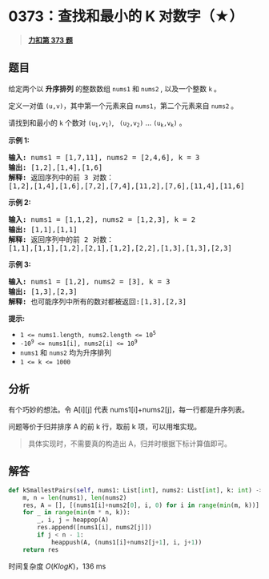 # 0373：查找和最小的 K 对数字（★）


> <u>**[力扣第 373 题](https://leetcode.cn/problems/find-k-pairs-with-smallest-sums/)**</u>

## 题目

<p>给定两个以 <strong>升序排列</strong> 的整数数组 <code>nums1</code> 和<strong> </strong><code>nums2</code><strong> </strong>, 以及一个整数 <code>k</code><strong> </strong>。</p>

<p>定义一对值 <code>(u,v)</code>，其中第一个元素来自 <code>nums1</code>，第二个元素来自 <code>nums2</code><strong> </strong>。</p>

<p>请找到和最小的 <code>k</code> 个数对 <code>(u<sub>1</sub>,v<sub>1</sub>)</code>, <code> (u<sub>2</sub>,v<sub>2</sub>)</code>  ...  <code>(u<sub>k</sub>,v<sub>k</sub>)</code> 。</p>



<p><strong>示例 1:</strong></p>

<pre>
<strong>输入:</strong> nums1 = [1,7,11], nums2 = [2,4,6], k = 3
<strong>输出:</strong> [1,2],[1,4],[1,6]
<strong>解释: </strong>返回序列中的前 3 对数：
[1,2],[1,4],[1,6],[7,2],[7,4],[11,2],[7,6],[11,4],[11,6]
</pre>

<p><strong>示例 2:</strong></p>

<pre>
<strong>输入: </strong>nums1 = [1,1,2], nums2 = [1,2,3], k = 2
<strong>输出: </strong>[1,1],[1,1]
<strong>解释: </strong>返回序列中的前 2 对数：
[1,1],[1,1],[1,2],[2,1],[1,2],[2,2],[1,3],[1,3],[2,3]
</pre>

<p><strong>示例 3:</strong></p>

<pre>
<strong>输入: </strong>nums1 = [1,2], nums2 = [3], k = 3
<strong>输出:</strong> [1,3],[2,3]
<strong>解释: </strong>也可能序列中所有的数对都被返回:[1,3],[2,3]
</pre>



<p><strong>提示:</strong></p>

<ul>
<li><code>1 &lt;= nums1.length, nums2.length &lt;= 10<sup>5</sup></code></li>
<li><code>-10<sup>9</sup> &lt;= nums1[i], nums2[i] &lt;= 10<sup>9</sup></code></li>
<li><code>nums1</code> 和 <code>nums2</code> 均为升序排列</li>
<li><code>1 &lt;= k &lt;= 1000</code></li>
</ul>


## 分析

有个巧妙的想法。令 A[i][j] 代表 nums1[i]+nums2[j]，每一行都是升序列表。

问题等价于归并排序 A 的前 k 行，取前 k 项，可以用堆实现。

> 具体实现时，不需要真的构造出 A，归并时根据下标计算值即可。

## 解答

```python
def kSmallestPairs(self, nums1: List[int], nums2: List[int], k: int) -> List[List[int]]:
    m, n = len(nums1), len(nums2)
    res, A = [], [(nums1[i]+nums2[0], i, 0) for i in range(min(m, k))]
    for _ in range(min(m * n, k)):
        _, i, j = heappop(A)
        res.append([nums1[i], nums2[j]])
        if j < n - 1:
            heappush(A, (nums1[i]+nums2[j+1], i, j+1))
    return res
```
时间复杂度 $O(KlogK)$，136 ms

